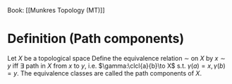 Book: [[Munkres Topology (MT)]]
# Definition (Path components)
Let $X$ be a topological space
Define the equivalence relation $\sim$ on $X$ by $x\sim y$ iff $\exists$ path in $X$ from $x$ to $y$, i.e. $\gamma:\clcl{a}{b}\to X$ s.t. $\gamma(a)=x,\gamma(b)=y$.
The equivalence classes are called the path components of $X$.